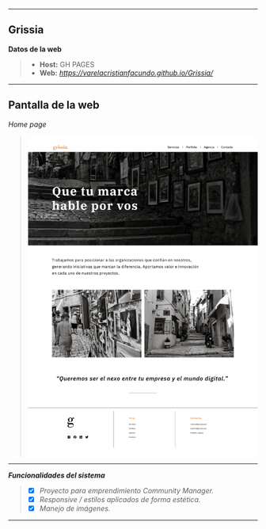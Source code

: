 ----------
**Grissia**
----------

<i class="icon-cog"></i>**Datos de la web**
>  
> - **Host:** GH PAGES
> - **Web:**   <i class="icon-upload">https://varelacristianfacundo.github.io/Grissia/</i>

----------
**Pantalla de la web**
----------
*Home page*
>![picture alt](assets/Home.png "Home")
----------

**<i class="icon-cog"> Funcionalidades del sistema**
> - [X] Proyecto para emprendimiento Community Manager.
> - [X] Responsive / estilos aplicados de forma estética.
> - [X] Manejo de imágenes.

----------